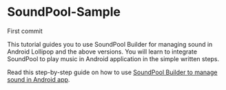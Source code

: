# SoundPool-Sample
First commit

This tutorial guides you to use SoundPool Builder for managing sound in Android Lollipop and the above versions. You will learn to integrate SoundPool to play music in Android application in the simple written steps.


Read this step-by-step guide on how to use [SoundPool Builder to manage sound in Android app](https://www.spaceotechnologies.com/soundpool-play-bundled-sound-asynchronously-android-tutorial/). 






